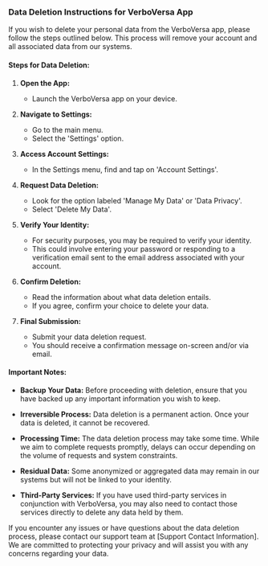 ### Data Deletion Instructions for VerboVersa App

If you wish to delete your personal data from the VerboVersa app, please follow the steps outlined below. This process will remove your account and all associated data from our systems.

#### Steps for Data Deletion:

1. **Open the App:**
   - Launch the VerboVersa app on your device.

2. **Navigate to Settings:**
   - Go to the main menu.
   - Select the 'Settings' option.

3. **Access Account Settings:**
   - In the Settings menu, find and tap on 'Account Settings'.

4. **Request Data Deletion:**
   - Look for the option labeled 'Manage My Data' or 'Data Privacy'.
   - Select 'Delete My Data'.

5. **Verify Your Identity:**
   - For security purposes, you may be required to verify your identity.
   - This could involve entering your password or responding to a verification email sent to the email address associated with your account.

6. **Confirm Deletion:**
   - Read the information about what data deletion entails.
   - If you agree, confirm your choice to delete your data.

7. **Final Submission:**
   - Submit your data deletion request.
   - You should receive a confirmation message on-screen and/or via email.

#### Important Notes:

- **Backup Your Data:** Before proceeding with deletion, ensure that you have backed up any important information you wish to keep.
  
- **Irreversible Process:** Data deletion is a permanent action. Once your data is deleted, it cannot be recovered.

- **Processing Time:** The data deletion process may take some time. While we aim to complete requests promptly, delays can occur depending on the volume of requests and system constraints.

- **Residual Data:** Some anonymized or aggregated data may remain in our systems but will not be linked to your identity.

- **Third-Party Services:** If you have used third-party services in conjunction with VerboVersa, you may also need to contact those services directly to delete any data held by them.

If you encounter any issues or have questions about the data deletion process, please contact our support team at [Support Contact Information]. We are committed to protecting your privacy and will assist you with any concerns regarding your data.